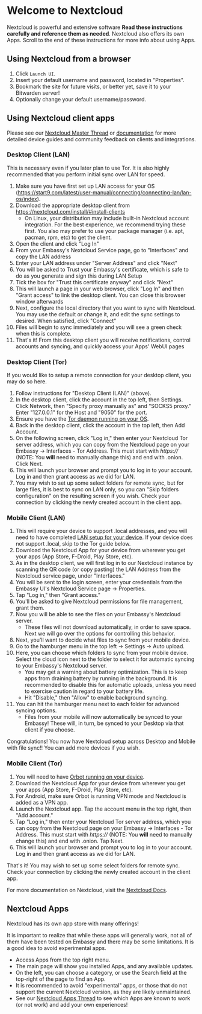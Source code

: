 # Welcome to Nextcloud

Nextcloud is powerful and extensive software **Read these instructions carefully and reference them as needed**. Nextcloud also offers its own Apps. Scroll to the end of these instructions for more info about using Apps.


## Using Nextcloud from a browser

1. Click `Launch UI`.
1. Insert your default username and password, located in "Properties".
1. Bookmark the site for future visits, or better yet, save it to your Bitwarden server!
1. Optionally change your default username/password.

## Using Nextcloud client apps

Please see our [Nextcloud Master Thread](https://community.start9.com/t/nextcloud-master-thread) or [documentation](https://docs.start9.com/latest/user-manual/service-guides/nextcloud/index) for more detailed device guides and community feedback on clients and integrations.

### Desktop Client (LAN)

This is necessary even if you later plan to use Tor. It is also highly recommended that you perform initial sync over LAN for speed.

1. Make sure you have first set up LAN access for your OS (https://start9.com/latest/user-manual/connecting/connecting-lan/lan-os/index).
1. Download the appropriate desktop client from https://nextcloud.com/install/#install-clients
    - On Linux, your distribution may include built-in Nextcloud account integration. For the best experience, we recommend trying these first.  You also may prefer to use your package manager (i.e. apt, pacman, rpm, etc) to get the client.
1. Open the client and click "Log In"
1. From your Embassy's Nextcloud Service page, go to "Interfaces" and copy the LAN address
1. Enter your LAN address under "Server Address" and click "Next"
1. You will be asked to Trust your Embassy's certificate, which is safe to do as you generate and sign this during LAN Setup
1. Tick the box for "Trust this certificate anyway" and click "Next"
1. This will launch a page in your web browser, click "Log In" and then "Grant access" to link the desktop client. You can close this browser window afterwards
1. Next, configure the local directory that you want to sync with Nextcloud. You may use the default or change it, and edit the sync settings to desired. When satisfied, click "Connect"
1. Files will begin to sync immediately and you will see a green check when this is complete.
1. That's it! From this desktop client you will receive notifications, control accounts and syncing, and quickly access your Apps' WebUI pages

### Desktop Client (Tor)

If you would like to setup a remote connection for your desktop client, you may do so here.

1. Follow instructions for "Desktop Client (LAN)" (above).
1. In the desktop client, click the account in the top left, then Settings. Click Network, then "Specify proxy manually as" and "SOCKS5 proxy." Enter "127.0.0.1" for the Host and "9050" for the port.
1. Ensure you have the [Tor daemon running on your OS](https://start9.com/latest/user-manual/connecting/connecting-tor/tor-os/index).
1. Back in the desktop client, click the account in the top left, then Add Account.
1. On the following screen, click "Log in," then enter your Nextcloud Tor server address, which you can copy from the Nextcloud page on your Embassy -> Interfaces - Tor Address. This must start with *https://* (NOTE: You __will__ need to manually change this) and end with .onion. Click Next.
1. This will launch your browser and prompt you to log in to your account. Log in and then grant access as we did for LAN.
1. You may wish to set up some select folders for remote sync, but for large files, it is best to sync on LAN only, so you can "Skip folders configuration" on the resulting screen if you wish. Check your connection by clicking the newly created account in the client app.

### Mobile Client (LAN)

1. This will require your device to support .local addresses, and you will need to have completed [LAN setup for your device](https://start9.com/latest/user-manual/connecting/connecting-lan/lan-os/index). If your device does not support .local, skip to the Tor guide below.
1. Download the Nextcloud App for your device from wherever you get your apps (App Store, F-Droid, Play Store, etc).
1. As in the desktop client, we will first log in to our Nextcloud instance by scanning the QR code (or copy pasting) the LAN Address from the Nextcloud service page, under "Interfaces."
1. You will be sent to the login screen, enter your credentials from the Embassy UI's Nextcloud Service page -> Properties.
1. Tap "Log in," then "Grant access."
1. You'll be asked to give Nextcloud permissions for file management, grant them.
1. Now you will be able to see the files on your Embassy's Nextcloud server.
    - These files will not download automatically, in order to save space. Next we will go over the options for controlling this behavior.
1. Next, you'll want to decide what files to sync from your mobile device.
1. Go to the hamburger menu in the top left -> Settings -> Auto upload.
1. Here, you can choose which folders to sync from your mobile device. Select the cloud icon next to the folder to select it for automatic syncing to your Embassy's Nextcloud server.
    - You may get a warning about battery optimization. This is to keep apps from draining battery by running in the background. It is recommended to disable this for automatic uploads, unless you need to exercise caution in regard to your battery life.
    - Hit "Disable," then "Allow" to enable background syncing.
1. You can hit the hamburger menu next to each folder for advanced syncing options.
    - Files from your mobile will now automatically be synced to your Embassy! These will, in turn, be synced to your Desktop via that client if you choose.

Congratulations! You now have Nextcloud setup across Desktop and Mobile with file sync!! You can add more devices if you wish.

### Mobile Client (Tor)

1. You will need to have [Orbot running on your device](https://start9.com/latest/user-manual/connecting/connecting-tor/tor-os/index).
1. Download the Nextcloud App for your device from wherever you get your apps (App Store, F-Droid, Play Store, etc).
1. For Android, make sure Orbot is running VPN mode and Nextcloud is added as a VPN app.
1. Launch the Nextcloud app. Tap the account menu in the top right, then "Add account."
1. Tap "Log in," then enter your Nextcloud Tor server address, which you can copy from the Nextcloud page on your Embassy -> Interfaces - Tor Address. This must start with *https://* (NOTE: You __will__ need to manually change this) and end with .onion. Tap Next.
1. This will launch your browser and prompt you to log in to your account. Log in and then grant access as we did for LAN.

That's it! You may wish to set up some select folders for remote sync. Check your connection by clicking the newly created account in the client app.

For more documentation on Nextcloud, visit the [Nextcloud Docs](https://docs.nextcloud.com/).

## Nextcloud Apps

Nextcloud has its own app store with many offerings!

It is important to realize that while these apps will generally work, not all of them have been tested on Embassy and there may be some limitations. It is a good idea to avoid experimental apps.

- Access Apps from the top right menu.
- The main page will show you installed Apps, and any available updates.
- On the left, you can choose a category, or use the Search field at the top-right of the page to find an App.
- It is recommended to avoid "experimental" apps, or those that do not support the current Nextcloud version, as they are likely unmaintained.
- See our [Nextcloud Apps Thread](https://community.start9.com/t/nextcloud-apps-master-thread/) to see which Apps are known to work (or not work) and add your own experiences!
